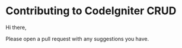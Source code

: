 # Contributing to CodeIgniter CRUD

Hi there,

Please open a pull request with any suggestions you have.